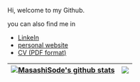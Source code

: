 Hi, welcome to my Github.

you can also find me in

- [LinkeIn](https://www.linkedin.com/in/masashisode/)
- [personal website](https://www.masashisode.com/)
- [CV (PDF format)](https://www.masashisode.com/_pages/CV_Masashi_Sode_20221115jst_compressed.pdf)

| <a href="https://github.com/anuraghazra/github-readme-stats"><img align="center" src="https://github-readme-stats.vercel.app/api?username=MasashiSode&show_icons=true&include_all_commits=true&theme=buefy&hide_border=true&count_private=true" alt="MasashiSode's github stats" /></a> | <a href="https://github.com/anuraghazra/github-readme-stats"><img align="center" src="https://github-readme-stats.vercel.app/api/top-langs/?username=MasashiSode&layout=compact&theme=buefy&hide_border=true" /></a> |
| ------------- | ------------- |
